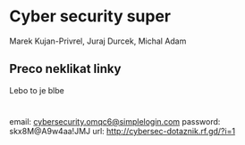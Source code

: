 # Cyber security super
Marek Kujan-Privrel, Juraj Durcek, Michal Adam

## Preco neklikat linky
Lebo to je blbe

#

email: cybersecurity.omqc6@simplelogin.com
password: skx8M@A9w4aa!JMJ
url: http://cybersec-dotaznik.rf.gd/?i=1